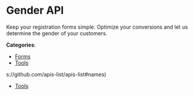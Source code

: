 # Gender API


Keep your registration forms simple. Optimize your conversions and let us determine the gender of your customers.



**Categories**:
- [Forms](https://github.com/apis-list/apis-list#forms)
- [Tools](https://github.com/apis-list/apis-list#tools)



s://github.com/apis-list/apis-list#names)
- [Tools](https://github.com/apis-list/apis-list#tools)





